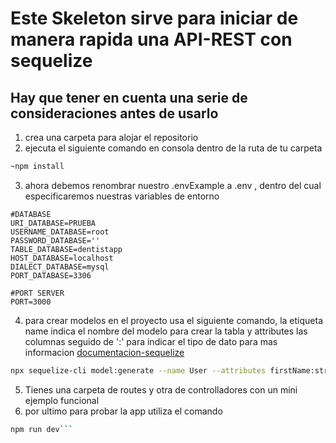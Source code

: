 # Este Skeleton sirve para iniciar de manera rapida una API-REST con sequelize

## Hay que tener en cuenta una serie de consideraciones antes de usarlo
1. crea una carpeta para alojar el repositorio
2. ejecuta el siguiente comando en consola dentro de la ruta de tu carpeta
```bash
~npm install
 ```
 3. ahora debemos renombrar nuestro .envExample a .env
, dentro del cual especificaremos nuestras variables de entorno
 ```env
 #DATABASE
URI_DATABASE=PRUEBA
USERNAME_DATABASE=root 
PASSWORD_DATABASE=''
TABLE_DATABASE=dentistapp
HOST_DATABASE=localhost
DIALECT_DATABASE=mysql
PORT_DATABASE=3306

#PORT SERVER
PORT=3000
 ```
 4. para crear modelos en el proyecto usa el siguiente comando, la etiqueta name indica el nombre del modelo para crear la tabla y attributes las columnas seguido de ':' para indicar el tipo de dato para mas informacion [documentacion-sequelize](https://sequelize.org/master/manual/migrations.html#creating-the-first-model--and-migration-)
 ```bash
 npx sequelize-cli model:generate --name User --attributes firstName:string,lastName:string,email:string
 ```
 5. Tienes una carpeta de routes y otra de controlladores con un mini ejemplo funcional
 6. por ultimo para probar la app utiliza el comando 
 ```bash
 npm run dev```
